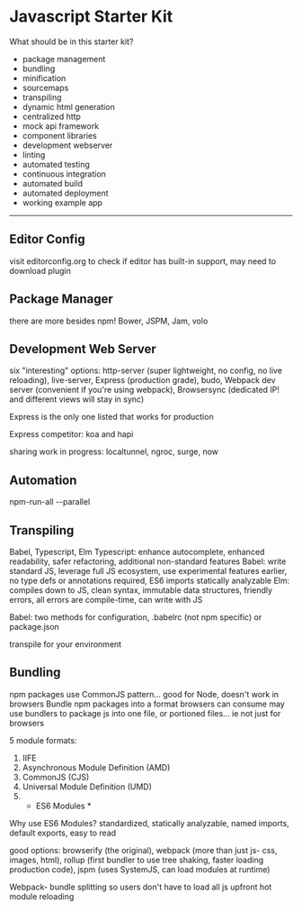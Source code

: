 # Javascript Starter Kit

What should be in this starter kit?
* package management
* bundling
* minification
* sourcemaps
* transpiling
* dynamic html generation
* centralized http
* mock api framework
* component libraries
* development webserver
* linting
* automated testing
* continuous integration
* automated build
* automated deployment
* working example app

*********************************

## Editor Config
visit editorconfig.org to check if editor has built-in support, may need to download plugin

## Package Manager
there are more besides npm! Bower, JSPM, Jam, volo

## Development Web Server
six "interesting" options: http-server (super lightweight, no config, no live reloading), live-server, Express (production grade), budo, Webpack dev server (convenient if you're using webpack), Browsersync (dedicated IP! and different views will stay in sync)

Express is the only one listed that works for production

Express competitor: koa and hapi

sharing work in progress: localtunnel, ngroc, surge, now

## Automation
npm-run-all --parallel

## Transpiling
Babel, Typescript, Elm
Typescript: enhance autocomplete, enhanced readability, safer refactoring, additional non-standard features
Babel: write standard JS, leverage full JS ecosystem, use experimental features earlier, no type defs or annotations required, ES6 imports statically analyzable
Elm: compiles down to JS, clean syntax, immutable data structures, friendly errors, all errors are compile-time, can write with JS

Babel: two methods for configuration, .babelrc (not npm specific) or package.json

transpile for your environment

## Bundling
npm packages use CommonJS pattern... good for Node, doesn't work in browsers
Bundle npm packages into a format browsers can consume
may use bundlers to package js into one file, or portioned files... ie not just for browsers

5 module formats: 
1) IIFE 
2) Asynchronous Module Definition (AMD) 
3) CommonJS (CJS)
4) Universal Module Definition (UMD)
5) * ES6 Modules *

Why use ES6 Modules?
standardized, statically analyzable, named imports, default exports, easy to read

good options: browserify (the original), webpack (more than just js- css, images, html), rollup (first bundler to use tree shaking, faster loading production code), jspm (uses SystemJS, can load modules at runtime)

Webpack- bundle splitting so users don't have to load all js upfront
hot module reloading
